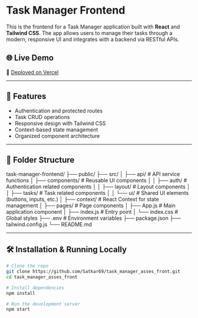 # Task Manager Frontend

This is the frontend for a Task Manager application built with **React** and **Tailwind CSS**. The app allows users to manage their tasks through a modern, responsive UI and integrates with a backend via RESTful APIs.

## 🌐 Live Demo

🔗 [Deployed on Vercel](https://task-manager-asses-front.vercel.app)

---

## 🚀 Features

- Authentication and protected routes
- Task CRUD operations
- Responsive design with Tailwind CSS
- Context-based state management
- Organized component architecture

---

## 📁 Folder Structure

task-manager-frontend/
├── public/
├── src/
│ ├── api/ # API service functions
│ ├── components/ # Reusable UI components
│ │ ├── auth/ # Authentication related components
│ │ ├── layout/ # Layout components
│ │ ├── tasks/ # Task related components
│ │ └── ui/ # Shared UI elements (buttons, inputs, etc.)
│ ├── context/ # React Context for state management
│ ├── pages/ # Page components
│ ├── App.js # Main application component
│ ├── index.js # Entry point
│ └── index.css # Global styles
├── .env # Environment variables
├── package.json
├── tailwind.config.js
└── README.md

---

## 🛠️ Installation & Running Locally

```bash
# Clone the repo
git clone https://github.com/Satkar69/task_manager_asses_front.git
cd task_manager_asses_front

# Install dependencies
npm install

# Run the development server
npm start
```
